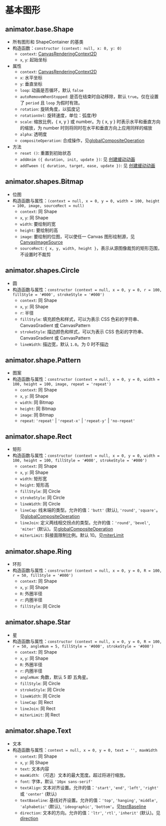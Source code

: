 # 基本图形

## animator.base.Shape

* 所有图形和 ShapeContainer 的基类
* 构造函数：`constructor (context: null, x: 0, y: 0)`
    * `context`: [CanvasRenderingContext2D](https://developer.mozilla.org/zh-CN/docs/Web/API/CanvasRenderingContext2D)
    * `x`, `y`: 起始坐标
* 属性
    * `context`: [CanvasRenderingContext2D](https://developer.mozilla.org/zh-CN/docs/Web/API/CanvasRenderingContext2D)
    * `x`: 水平坐标
    * `y`: 垂直坐标
    * `loop`: 动画是否循环，默认 `false`
    * `autoRemoveWhenStopped`: 是否在结束时自动移除，默认 `true`。仅在设置了 `period` 且 `loop` 为假时有效。
    * `rotation`: 旋转角度，以弧度记
    * `rotationVel`: 旋转速度，单位：弧度/秒
    * `scale`: 缩放比例，{ x, y } 或 number。为 { x, y } 时表示水平和垂直方向的缩放，为 number 时则将同时在水平和垂直方向上应用同样的缩放
    * `alpha`: 透明度
    * `compositeOperation`: 合成操作，见[globalCompositeOperation](https://developer.mozilla.org/zh-CN/docs/Web/API/CanvasRenderingContext2D/globalCompositeOperation)
* 方法
    * `reset ()`: 重置到初始状态
    * `addAnim ({ duration, init, update })`: 见 [创建缓动动画](use-ease.md)  
    * `addTween ({ duration, target, ease, update })`: 见 [创建缓动动画](use-ease.md)  

## animator.shapes.Bitmap

* 位图
* 构造函数与属性：`(context = null, x = 0, y = 0, width = 100, height = 100, image, sourceRect = null)`
    * `context`: 同 Shape
    * `x`, `y`: 同 Shape
    * `width`: 要绘制的宽
    * `height`: 要绘制的高
    * `image`: 要绘制的位图，可以使任一 Canvas 图形绘制源，见 [CanvasImageSource](https://developer.mozilla.org/zh-CN/docs/Web/API/CanvasImageSource)
    * `sourceRect`: `{ x, y, width, height }`，表示从源图像裁剪的矩形范围，不设置时不裁剪

## animator.shapes.Circle

* 圆
* 构造函数与属性：`constructor (context = null, x = 0, y = 0, r = 100, fillStyle = '#000', strokeStyle = '#000')`
    * `context`: 同 Shape
    * `x`, `y`: 同 Shape
    * `r`: 半径
    * `fillStyle`: 填充颜色和样式，可以为表示 CSS 色彩的字符串、CanvasGradient 或 CanvasPattern
    * `strokeStyle`: 描边颜色和样式，可以为表示 CSS 色彩的字符串、CanvasGradient 或 CanvasPattern
    * `lineWidth`: 描边宽，默认 `1.0`。为 0 时不描边

## animator.shape.Pattern

* 图案
* 构造函数与属性：`constructor (context = null, x = 0, y = 0, width = 100, height = 100, image, repeat = 'repeat')`
    * `context`: 同 Shape
    * `x`, `y`: 同 Shape
    * `width`: 同 Bitmap
    * `height`: 同 Bitmap
    * `image`: 同 Bitmap
    * `repeat`: `'repeat'` | `'repeat-x'` | `'repeat-y'` | `'no-repeat'`

## animator.shape.Rect

* 矩形
* 构造函数与属性：`constructor (context = null, x = 0, y = 0, width = 100, height = 100, fillStyle = '#000', strokeStyle = '#000')`
    * `context`: 同 Shape
    * `x`, `y`: 同 Shape
    * `width`: 矩形宽
    * `height`: 矩形高
    * `fillStyle`: 同 Circle
    * `strokeStyle`: 同 Circle
    * `lineWidth`: 同 Circle
    * `lineCap`: 线末端的类型。允许的值：`'butt'` (默认), `'round'`, `'square'`。见[globalCompositeOperation](https://developer.mozilla.org/zh-CN/docs/Web/API/CanvasRenderingContext2D/globalCompositeOperation)
    * `lineJoin`: 定义两线相交拐点的类型。允许的值：`'round'`, `'bevel'`, `'miter'` (默认)。见[globalCompositeOperation](https://developer.mozilla.org/zh-CN/docs/Web/API/CanvasRenderingContext2D/globalCompositeOperation)
    * `miterLimit`: 斜接面限制比例。默认 10。见[miterLimit](https://developer.mozilla.org/zh-CN/docs/Web/API/CanvasRenderingContext2D/miterLimit)

## animator.shape.Ring

* 环形
* 构造函数与属性：`constructor (context = null, x = 0, y = 0, R = 100, r = 50, fillStyle = '#000')`
    * `context`: 同 Shape
    * `x`, `y`: 同 Shape
    * `R`: 外圈半径
    * `r`: 内圈半径
    * `fillStyle`: 同 Circle

## animator.shape.Star

* 星
* 构造函数与属性：`constructor (context = null, x = 0, y = 0, R = 100, r = 50, angleNum = 5, fillStyle = '#000', strokeStyle = '#000')`
    * `context`: 同 Shape
    * `x`, `y`: 同 Shape
    * `R`: 外圈半径
    * `r`: 内圈半径
    * `angleNum`: 角数，默认 5 即 五角星。
    * `fillStyle`: 同 Circle
    * `strokeStyle`: 同 Circle
    * `lineWidth`: 同 Circle
    * `lineCap`: 同 Rect
    * `lineJoin`: 同 Rect
    * `miterLimit`: 同 Rect

## animator.shape.Text

* 文本
* 构造函数与属性：`context = null, x = 0, y = 0, text = '', maxWidth`
    * `context`: 同 Shape
    * `x`, `y`: 同 Shape
    * `text`: 文本内容
    * `maxWidth`: （可选）文本的最大宽度。超过将进行缩放。
    * `font`: 字体，默认 `'10px sans-serif'`
    * `textAlign`: 文本对齐设置。允许的值：`'start'`, `'end'`, `'left'`, `'right'` 或 `'center'` (默认)
    * `textBaseline`: 基线对齐设置。允许的值：`'top'`, `'hanging'`, `'middle'`, `'alphabetic'` (默认), `'ideographic'`, `'bottom'`。见[textBaseline](https://developer.mozilla.org/zh-CN/docs/Web/API/CanvasRenderingContext2D/textBaseline)
    * `direction`: 文本的方向。允许的值：`'ltr'`, `'rtl'`, `'inherit'` (默认)。见[direction](https://developer.mozilla.org/zh-CN/docs/Web/API/CanvasRenderingContext2D/direction)

